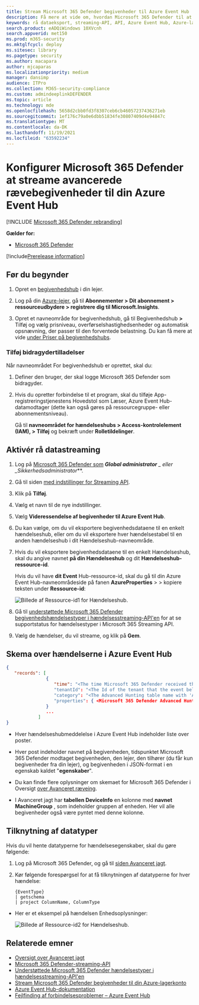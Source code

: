 ```yaml
---
title: Stream Microsoft 365 Defender begivenheder til Azure Event Hub
description: Få mere at vide om, hvordan Microsoft 365 Defender til at streame Avancerede rævebegivenheder til din Begivenhedshub.
keywords: rå dataeksport, streaming-API, API, Azure Event Hub, Azure-lager, lagerkonto, Avanceret jagt, rå datadeling
search.product: eADQiWindows 10XVcnh
search.appverid: met150
ms.prod: m365-security
ms.mktglfcycl: deploy
ms.sitesec: library
ms.pagetype: security
ms.author: macapara
author: mjcaparas
ms.localizationpriority: medium
manager: dansimp
audience: ITPro
ms.collection: M365-security-compliance
ms.custom: admindeeplinkDEFENDER
ms.topic: article
ms.technology: mde
ms.openlocfilehash: 5658d2cbb0fd3f8307ceb6cb46057237436271eb
ms.sourcegitcommit: 1ef176c79a0e6dbb51834fe30807409d4e94847c
ms.translationtype: MT
ms.contentlocale: da-DK
ms.lasthandoff: 11/19/2021
ms.locfileid: "63592234"
---
```

# <a name="configure-microsoft-365-defender-to-stream-advanced-hunting-events-to-your-azure-event-hub"></a>Konfigurer Microsoft 365 Defender at streame avancerede rævebegivenheder til din Azure Event Hub

[!INCLUDE [Microsoft 365 Defender rebranding](../../includes/microsoft-defender.md)]


**Gælder for:**
- [Microsoft 365 Defender](https://go.microsoft.com/fwlink/?linkid=2118804)

[!include[Prerelease information](../../includes/prerelease.md)]

## <a name="before-you-begin"></a>Før du begynder

1. Opret en [begivenhedshub](/azure/event-hubs/) i din lejer.

2. Log på din [Azure-lejer](https://ms.portal.azure.com/), gå til **Abonnementer > Dit abonnement > ressourceudbydere > registrere dig til Microsoft.Insights**.

3. Opret et navneområde for begivenhedshub, gå til Begivenhedshub **>** Tilføj og vælg prisniveau, overførselshastighedsenheder og automatisk opsnævning, der passer til den forventede belastning. Du kan få mere at vide [under Priser på begivenhedshubs](https://azure.microsoft.com/pricing/details/event-hubs/).

### <a name="add-contributor-permissions"></a>Tilføj bidragydertilladelser

Når navneområdet For begivenhedshub er oprettet, skal du:

1. Definer den bruger, der skal logge Microsoft 365 Defender som bidragyder.

2. Hvis du opretter forbindelse til et program, skal du tilføje App-registreringstjenestens Hovedstol som Læser, Azure Event Hub-datamodtager (dette kan også gøres på ressourcegruppe- eller abonnementsniveau).

    Gå til **navneområdet for hændelseshubs > Access-kontrolelement (IAM), > Tilføj** og bekræft under **Rolletildelinger**.

## <a name="enable-raw-data-streaming"></a>Aktivér rå datastreaming

1. Log på <a href="https://go.microsoft.com/fwlink/p/?linkid=2077139" target="_blank">Microsoft 365 Defender som</a> ***Global administrator** _ eller _*_Sikkerhedsadministrator_**.

2. Gå til siden [med indstillinger for Streaming API](https://security.microsoft.com/settings/mtp_settings/raw_data_export).

3. Klik på **Tilføj**.

4. Vælg et navn til de nye indstillinger.

5. Vælg **Videressendelse af begivenheder til Azure Event Hub**.

6. Du kan vælge, om du vil eksportere begivenhedsdataene til en enkelt hændelseshub, eller om du vil eksportere hver hændelsestabel til en anden hændelseshub i dit Hændelseshub-navneområde.

7. Hvis du vil eksportere begivenhedsdataene til en enkelt Hændelseshub, skal du angive navnet **på din Hændelseshub** og dit **Hændelseshub-ressource-id**.

   Hvis du vil have **dit Event** Hub-ressource-id, skal du gå til din Azure Event Hub-navneområdeside på fanen **AzureProperties** [](https://ms.portal.azure.com/) >  > kopiere teksten under **Ressource-id**:

   ![Billede af Ressource-id1 for Hændelseshub.](../defender-endpoint/images/event-hub-resource-id.png)

8. Gå til [understøttede Microsoft 365 Defender begivenhedshændelsestyper i hændelsesstreaming-API'en](supported-event-types.md) for at se supportstatus for hændelsestyper i Microsoft 365 Streaming API.

9. Vælg de hændelser, du vil streame, og klik på **Gem**.

## <a name="the-schema-of-the-events-in-azure-event-hub"></a>Skema over hændelserne i Azure Event Hub

```JSON
{
   "records": [
               {
                  "time": "<The time Microsoft 365 Defender received the event>"
                  "tenantId": "<The Id of the tenant that the event belongs to>"
                  "category": "<The Advanced Hunting table name with 'AdvancedHunting-' prefix>"
                  "properties": { <Microsoft 365 Defender Advanced Hunting event as Json> }
               }
               ...
            ]
}
```

- Hver hændelseshubmeddelelse i Azure Event Hub indeholder liste over poster.

- Hver post indeholder navnet på begivenheden, tidspunktet Microsoft 365 Defender modtaget begivenheden, den lejer, den tilhører (du får kun begivenheder fra din lejer), og begivenheden i JSON-format i en egenskab kaldet "**egenskaber**".

- Du kan finde flere oplysninger om skemaet for Microsoft 365 Defender i Oversigt [over Avanceret ræveing](advanced-hunting-overview.md).

- I Avanceret jagt har **tabellen DeviceInfo** en kolonne med **navnet MachineGroup** , som indeholder gruppen af enheden. Her vil alle begivenheder også være pyntet med denne kolonne.

## <a name="data-types-mapping"></a>Tilknytning af datatyper

Hvis du vil hente datatyperne for hændelsesegenskaber, skal du gøre følgende:

1. Log på Microsoft 365 Defender<a href="https://go.microsoft.com/fwlink/p/?linkid=2077139" target="_blank">,</a> og gå til [siden Avanceret jagt](https://security.microsoft.com/hunting-package).

2. Kør følgende forespørgsel for at få tilknytningen af datatyperne for hver hændelse:

   ```kusto
   {EventType}
   | getschema
   | project ColumnName, ColumnType
   ```

- Her er et eksempel på hændelsen Enhedsoplysninger:

  ![Billede af Ressource-id2 for Hændelseshub.](../defender-endpoint/images/machine-info-datatype-example.png)

## <a name="related-topics"></a>Relaterede emner

- [Oversigt over Avanceret jagt](advanced-hunting-overview.md)
- [Microsoft 365 Defender-streaming-API](streaming-api.md)
- [Understøttede Microsoft 365 Defender hændelsestyper i hændelsesstreaming-API'en](supported-event-types.md)
- [Stream Microsoft 365 Defender begivenheder til din Azure-lagerkonto](streaming-api-storage.md)
- [Azure Event Hub-dokumentation](/azure/event-hubs/)
- [Fejlfinding af forbindelsesproblemer – Azure Event Hub](/azure/event-hubs/troubleshooting-guide)
